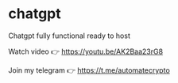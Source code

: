 # chatgpt
Chatgpt fully functional ready to host


Watch video 👉 https://youtu.be/AK2Baa23rG8

Join my telegram 👉 https://t.me/automatecrypto
